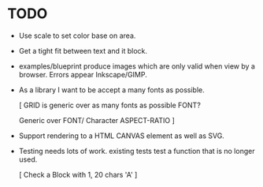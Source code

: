# TODO

* Use scale to set color base on area.

* Get a tight fit between text and it block.

* examples/blueprint produce images which are only valid when view by a browser. Errors appear Inkscape/GIMP.

* As a library I want to be accept a many fonts as possible.

  [
    GRID is generic over as many fonts as possible FONT?

    Generic over FONT/ Character ASPECT-RATIO
  ]

* Support rendering to a HTML CANVAS element as well as SVG.

* Testing needs lots of work.
  existing tests test a function that is no longer used.

   [ Check a Block with 1, 20 chars 'A' ]
